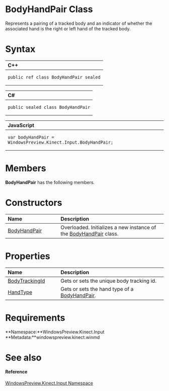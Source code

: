 BodyHandPair Class  
==================  

Represents a pairing of a tracked body and an indicator of whether the associated hand is the right or left hand of the tracked body. <span id="syntaxSection"></span>

Syntax  
======  

<table>
<colgroup>
<col width="100%" />
</colgroup>
<thead>
<tr class="header">
<th align="left">C++</th>
</tr>
</thead>
<tbody>
<tr class="odd">
<td align="left"><pre><code>public ref class BodyHandPair sealed</code></pre></td>
</tr>
</tbody>
</table>

<table>
<colgroup>
<col width="100%" />
</colgroup>
<thead>
<tr class="header">
<th align="left">C#</th>
</tr>
</thead>
<tbody>
<tr class="odd">
<td align="left"><pre><code>public sealed class BodyHandPair</code></pre></td>
</tr>
</tbody>
</table>

<table>
<colgroup>
<col width="100%" />
</colgroup>
<thead>
<tr class="header">
<th align="left">JavaScript</th>
</tr>
</thead>
<tbody>
<tr class="odd">
<td align="left"><pre><code>var bodyHandPair = WindowsPreview.Kinect.Input.BodyHandPair;</code></pre></td>
</tr>
</tbody>
</table>

<span id="classMembersSection"></span>

Members  
=======  

**BodyHandPair** has the following members.  

<span id="publicconstructorsSection"></span>

Constructors  
============  

<table>
<colgroup>
<col width="30%" />
<col width="60%" />
</colgroup>
<thead>
<tr class="header">
<th align="left">Name</th>
<th align="left">Description</th>
</tr>
</thead>
<tbody>
<tr class="odd">
<td align="left"><a href="BodyHandPair_Class/Constructor.md">BodyHandPair</a></td>
<td align="left">Overloaded. Initializes a new instance of the <a href="">BodyHandPair</a> class.</td>
</tr>
</tbody>
</table>

<span id="publicpropertiesSection"></span>

Properties  
==========  

<table>
<colgroup>
<col width="30%" />
<col width="60%" />
</colgroup>
<thead>
<tr class="header">
<th align="left">Name</th>
<th align="left">Description</th>
</tr>
</thead>
<tbody>
<tr class="odd">
<td align="left"><a href="BodyHandPair_Class/Properties/BodyTrackingId_Property.md">BodyTrackingId</a></td>
<td align="left">Gets or sets the unique body tracking id.</td>
</tr>
<tr class="even">
<td align="left"><a href="BodyHandPair_Class/Properties/HandType_Property.md">HandType</a></td>
<td align="left">Gets or sets the hand type of a <a href="">BodyHandPair</a>.</td>
</tr>
</tbody>
</table>

<span id="requirements"></span>

Requirements  
============  

**Namespace:**WindowsPreview.Kinect.Input  
**Metadata:**windowspreview.kinect.winmd  

<span id="ID4EV"></span>

See also  
========  

<span id="ID4EX"></span>
#### Reference  

[WindowsPreview.Kinect.Input Namespace](../Kinect.Input.md)  



<!--Please do not edit the data in the comment block below.-->
<!--
TOCTitle : BodyHandPair Class
RLTitle : BodyHandPair Class
KeywordK : BodyHandPair class, about
HelpPriority : 2
TopicType : apiref
KeywordF : WindowsPreview.Kinect.Input.BodyHandPair
KeywordF : BodyHandPair
KeywordF : WindowsPreview.Kinect.Input.BodyHandPair
KeywordA : T:WindowsPreview.Kinect.Input.BodyHandPair
AssetID : T:WindowsPreview.Kinect.Input.BodyHandPair
Locale : en-us
CommunityContent : 1
APIType : Managed
APILocation : windowspreview.kinect.winmd
APIName : WindowsPreview.Kinect.Input.BodyHandPair
TargetOS : Windows
TopicType : kbSyntax
DevLang : VB
DevLang : CSharp
DevLang : JavaScript
DevLang : C++
DocSet : K4Wv2
ProjType : K4Wv2Proj
Technology : Kinect for Windows
Product : Kinect for Windows SDK v2
productversion : 20
-->
